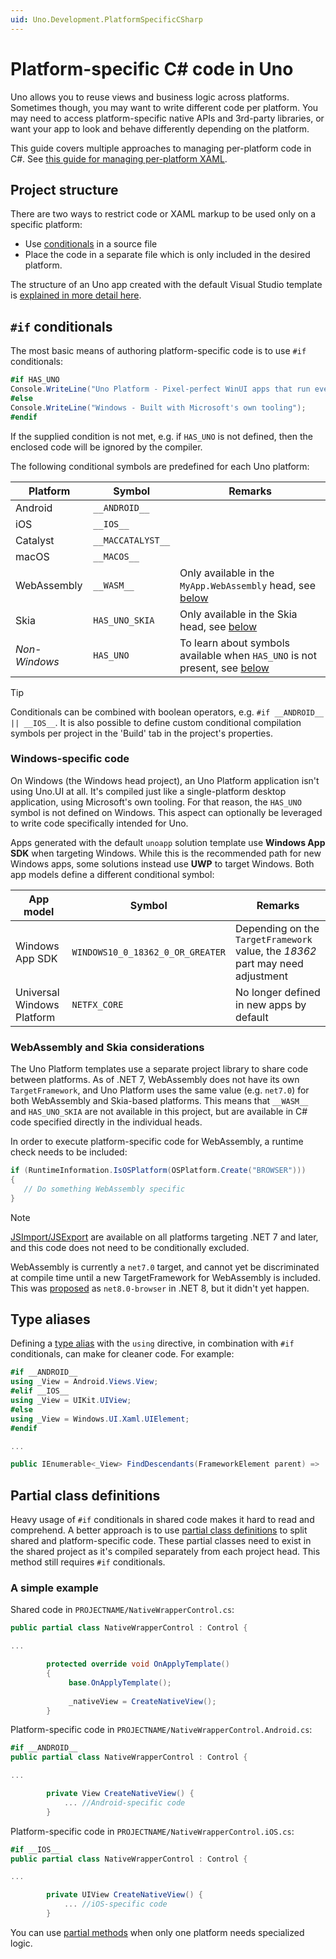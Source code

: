 ```yaml
---
uid: Uno.Development.PlatformSpecificCSharp
---
```


# Platform-specific C# code in Uno

Uno allows you to reuse views and business logic across platforms. Sometimes though, you may want to write different code per platform. You may need to access platform-specific native APIs and 3rd-party libraries, or want your app to look and behave differently depending on the platform. 

This guide covers multiple approaches to managing per-platform code in C#. See [this guide for managing per-platform XAML](platform-specific-xaml.md).

## Project structure

There are two ways to restrict code or XAML markup to be used only on a specific platform:

* Use [conditionals](https://learn.microsoft.com/dotnet/csharp/language-reference/preprocessor-directives/preprocessor-if) in a source file
* Place the code in a separate file which is only included in the desired platform.

The structure of an Uno app created with the default Visual Studio template is [explained in more detail here](uno-app-solution-structure.md).

## `#if` conditionals
 
The most basic means of authoring platform-specific code is to use `#if` conditionals:
 
```csharp
#if HAS_UNO
Console.WriteLine("Uno Platform - Pixel-perfect WinUI apps that run everywhere");
#else
Console.WriteLine("Windows - Built with Microsoft's own tooling");
#endif
```
 
If the supplied condition is not met, e.g. if `HAS_UNO` is not defined, then the enclosed code will be ignored by the compiler.

The following conditional symbols are predefined for each Uno platform:

| Platform        | Symbol             | Remarks |
| --------------- | ------------------ | ------- |
| Android         | `__ANDROID__`      | |
| iOS             | `__IOS__`          | |
| Catalyst        | `__MACCATALYST__`  | |
| macOS           | `__MACOS__`        | |
| WebAssembly     | `__WASM__`         | Only available in the `MyApp.WebAssembly` head, see [below](xref:Uno.Development.PlatformSpecificCSharp#webassembly-and-considerations) |
| Skia            | `HAS_UNO_SKIA`     | Only available in the Skia head, see [below](xref:Uno.Development.PlatformSpecificCSharp#webassembly-and-considerations) |
| _Non-Windows_   | `HAS_UNO`          | To learn about symbols available when `HAS_UNO` is not present, see [below](xref:Uno.Development.PlatformSpecificCSharp#windows-specific-code) |

> [!TIP]
> Conditionals can be combined with boolean operators, e.g. `#if __ANDROID__ || __IOS__`. It is also possible to define custom conditional compilation symbols per project in the 'Build' tab in the project's properties.

### Windows-specific code

On Windows (the Windows head project), an Uno Platform application isn't using Uno.UI at all. It's compiled just like a single-platform desktop application, using Microsoft's own tooling. For that reason, the `HAS_UNO` symbol is not defined on Windows. This aspect can optionally be leveraged to write code specifically intended for Uno.

Apps generated with the default `unoapp` solution template use **Windows App SDK** when targeting Windows. While this is the recommended path for new Windows apps, some solutions instead use **UWP** to target Windows. Both app models define a different conditional symbol:

| App model   | Symbol        | Remarks       |
| ----------- | ------------- | ------------- |
| Windows App SDK | `WINDOWS10_0_18362_0_OR_GREATER`  | Depending on the `TargetFramework` value, the _18362_ part may need adjustment |
| Universal Windows Platform         | `NETFX_CORE`  | No longer defined in new apps by default |

### WebAssembly and Skia considerations

The Uno Platform templates use a separate project library to share code between platforms. As of .NET 7, WebAssembly does not have its own `TargetFramework`, and Uno Platform uses the same value (e.g. `net7.0`) for both WebAssembly and Skia-based platforms. This means that `__WASM__` and `HAS_UNO_SKIA` are not available in this project, but are available in C# code specified directly in the individual heads.

In order to execute platform-specific code for WebAssembly, a runtime check needs to be included:

```csharp
if (RuntimeInformation.IsOSPlatform(OSPlatform.Create("BROWSER")))
{
   // Do something WebAssembly specific
}
```

> [!NOTE]
> [JSImport/JSExport](xref:Uno.Wasm.Bootstrap.JSInterop) are available on all platforms targeting .NET 7 and later, and this code does not need to be conditionally excluded.

WebAssembly is currently a `net7.0` target, and cannot yet be discriminated at compile time until a new TargetFramework for WebAssembly is included. This was [proposed](https://github.com/dotnet/designs/pull/289) as `net8.0-browser` in .NET 8, but it didn't yet happen.

## Type aliases

Defining a [type alias](https://learn.microsoft.com/dotnet/csharp/language-reference/keywords/using-directive) with the `using` directive, in combination with `#if` conditionals, can make for cleaner code. For example:

```csharp
#if __ANDROID__
using _View = Android.Views.View;
#elif __IOS__
using _View = UIKit.UIView;
#else
using _View = Windows.UI.Xaml.UIElement;
#endif

...

public IEnumerable<_View> FindDescendants(FrameworkElement parent) => ...
```
 
## Partial class definitions

Heavy usage of `#if` conditionals in shared code makes it hard to read and comprehend. A better approach is to use [partial class definitions](https://learn.microsoft.com/dotnet/csharp/programming-guide/classes-and-structs/partial-classes-and-methods) to split shared and platform-specific code. These partial classes need to exist in the shared project as it's compiled separately from each project head. This method still requires `#if` conditionals.

### A simple example

Shared code in `PROJECTNAME/NativeWrapperControl.cs`:

```csharp
public partial class NativeWrapperControl : Control {

...

		protected override void OnApplyTemplate()
		{
			 base.OnApplyTemplate();
   
  			 _nativeView = CreateNativeView();
		}
```

Platform-specific code in `PROJECTNAME/NativeWrapperControl.Android.cs`:

```csharp
#if __ANDROID__
public partial class NativeWrapperControl : Control {

...

		private View CreateNativeView() {
			... //Android-specific code
		}
```

Platform-specific code in `PROJECTNAME/NativeWrapperControl.iOS.cs`:

```csharp
#if __IOS__
public partial class NativeWrapperControl : Control {

...

		private UIView CreateNativeView() {
			... //iOS-specific code
		}
```

You can use [partial methods](https://docs.microsoft.com/en-us/dotnet/csharp/programming-guide/classes-and-structs/partial-classes-and-methods#partial-methods) when only one platform needs specialized logic.
